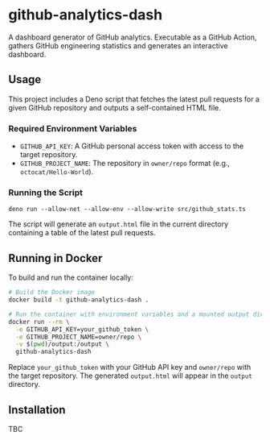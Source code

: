 # github-analytics-dash

A dashboard generator of GitHub analytics. Executable as a GitHub Action, gathers GitHub engineering statistics and generates an interactive dashboard.

## Usage

This project includes a Deno script that fetches the latest pull requests for a given GitHub repository and outputs a self-contained HTML file.

### Required Environment Variables

- `GITHUB_API_KEY`: A GitHub personal access token with access to the target repository.
- `GITHUB_PROJECT_NAME`: The repository in `owner/repo` format (e.g., `octocat/Hello-World`).

### Running the Script

```
deno run --allow-net --allow-env --allow-write src/github_stats.ts
```

The script will generate an `output.html` file in the current directory containing a table of the latest pull requests.

## Running in Docker

To build and run the container locally:

```sh
# Build the Docker image
docker build -t github-analytics-dash .

# Run the container with environment variables and a mounted output directory
docker run --rm \
  -e GITHUB_API_KEY=your_github_token \
  -e GITHUB_PROJECT_NAME=owner/repo \
  -v $(pwd)/output:/output \
  github-analytics-dash
```

Replace `your_github_token` with your GitHub API key and `owner/repo` with the target repository. The generated `output.html` will appear in the `output` directory.

## Installation

TBC